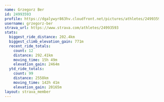 ```yaml
---
name: Grzegorz Ber
id: 24993593
profile: https://dgalywyr863hv.cloudfront.net/pictures/athletes/24993593/7453165/11/large.jpg
username: grzegorz-ber
strava_url: https://www.strava.com/athletes/24993593
stats:
  biggest_ride_distance: 202.4km
  biggest_climb_elevation_gain: 771m
  recent_ride_totals:
    count: 12
    distance: 292.41km
    moving_time: 15h 49m
    elevation_gain: 2464m
  ytd_ride_totals:
    count: 99
    distance: 2558km
    moving_time: 142h 41m
    elevation_gain: 20165m
layout: strava_member
--- 
```

